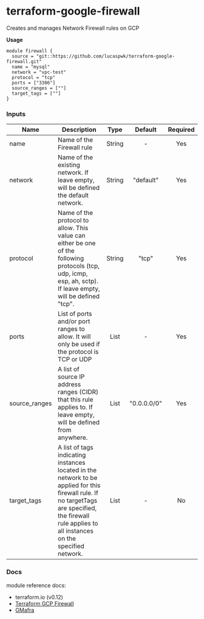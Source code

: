 # terraform-google-firewall

Creates and manages Network Firewall rules on GCP

**Usage**

```hcl
module firewall {
  source = "git::https://github.com/lucaspwk/terraform-google-firewall.git"
  name = "mysql"
  network = "vpc-test"
  protocol = "tcp"
  ports = ["3306"]
  source_ranges = [""]
  target_tags = [""]
}
```

### Inputs
| Name | Description | Type | Default | Required |
|------|-------------|:----:|:-----:|:-----:|
|name|Name of the Firewall rule|String| - |Yes|
|network|Name of the existing network. If leave empty, will be defined the default network. |String| "default" |Yes|
|protocol|Name of the protocol to allow. This value can either be one of the following protocols (tcp, udp, icmp, esp, ah, sctp). If leave empty, will be defined "tcp".|String| "tcp" |Yes|
|ports|List of ports and/or port ranges to allow. It will only be used if the protocol is TCP or UDP|List| - |Yes|
|source_ranges|A list of source IP address ranges (CIDR) that this rule applies to. If leave empty, will be defined from anywhere.|List| "0.0.0.0/0" |Yes|
|target_tags|A list of tags indicating instances located in the network to be applied for this firewall rule. If no targetTags are specified, the firewall rule applies to all instances on the specified network.|List| - |No|


### Docs

module reference docs: 
- terraform.io (v0.12)
- [Terraform GCP Firewall](https://www.terraform.io/docs/providers/google/r/compute_firewall.html)
- [GMafra](https://github.com/GMafra/terraform-gcp-firewall-rules)


